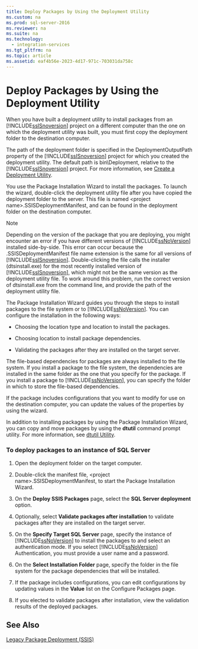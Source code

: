 ```yaml
---
title: Deploy Packages by Using the Deployment Utility
ms.custom: na
ms.prod: sql-server-2016
ms.reviewer: na
ms.suite: na
ms.technology: 
  - integration-services
ms.tgt_pltfrm: na
ms.topic: article
ms.assetid: eaf4b56e-2023-4d17-971c-703031da758c
---
```

# Deploy Packages by Using the Deployment Utility
  When you have built a deployment utility to install packages from an [!INCLUDE[ssISnoversion](../../Token/Other/ssISnoversion_md.md)] project on a different computer than the one on which the deployment utility was built, you must first copy the deployment folder to the destination computer.  
  
 The path of the deployment folder is specified in the DeploymentOutputPath property of the [!INCLUDE[ssISnoversion](../../Token/Other/ssISnoversion_md.md)] project for which you created the deployment utility. The default path is bin\\Deployment, relative to the [!INCLUDE[ssISnoversion](../../Token/Other/ssISnoversion_md.md)] project. For more information, see [Create a Deployment Utility](../../Topics/TopicNameContainA/Create-a-Deployment-Utility.md).  
  
 You use the Package Installation Wizard to install the packages. To launch the wizard, double\-click the deployment utility file after you have copied the deployment folder to the server. This file is named \<project name\>.SSISDeploymentManifest, and can be found in the deployment folder on the destination computer.  
  
> [!NOTE]  
>  Depending on the version of the package that you are deploying, you might encounter an error if you have different versions of [!INCLUDE[ssNoVersion](../../Token/Other/ssNoVersion_md.md)] installed side\-by\-side. This error can occur because the .SSISDeploymentManifest file name extension is the same for all versions of [!INCLUDE[ssISnoversion](../../Token/Other/ssISnoversion_md.md)]. Double\-clicking the file calls the installer \(dtsinstall.exe\) for the most recently installed version of [!INCLUDE[ssISnoversion](../../Token/Other/ssISnoversion_md.md)], which might not be the same version as the deployment utility file. To work around this problem, run the correct version of dtsinstall.exe from the command line, and provide the path of the deployment utility file.  
  
 The Package Installation Wizard guides you through the steps to install packages to the file system or to [!INCLUDE[ssNoVersion](../../Token/Other/ssNoVersion_md.md)]. You can configure the installation in the following ways:  
  
-   Choosing the location type and location to install the packages.  
  
-   Choosing location to install package dependencies.  
  
-   Validating the packages after they are installed on the target server.  
  
 The file\-based dependencies for packages are always installed to the file system. If you install a package to the file system, the dependencies are installed in the same folder as the one that you specify for the package. If you install a package to [!INCLUDE[ssNoVersion](../../Token/Other/ssNoVersion_md.md)], you can specify the folder in which to store the file\-based dependencies.  
  
 If the package includes configurations that you want to modify for use on the destination computer, you can update the values of the properties by using the wizard.  
  
 In addition to installing packages by using the Package Installation Wizard, you can copy and move packages by using the **dtutil** command prompt utility. For more information, see [dtutil Utility](../../Topics/TopicNameNotContainA/dtutil-Utility.md).  
  
### To deploy packages to an instance of SQL Server  
  
1.  Open the deployment folder on the target computer.  
  
2.  Double\-click the manifest file, \<project name\>.SSISDeploymentManifest, to start the Package Installation Wizard.  
  
3.  On the **Deploy SSIS Packages** page, select the **SQL Server deployment** option.  
  
4.  Optionally, select **Validate packages after installation** to validate packages after they are installed on the target server.  
  
5.  On the **Specify Target SQL Server** page, specify the instance of [!INCLUDE[ssNoVersion](../../Token/Other/ssNoVersion_md.md)] to install the packages to and select an authentication mode. If you select [!INCLUDE[ssNoVersion](../../Token/Other/ssNoVersion_md.md)] Authentication, you must provide a user name and a password.  
  
6.  On the **Select Installation Folder** page, specify the folder in the file system for the package dependencies that will be installed.  
  
7.  If the package includes configurations, you can edit configurations by updating values in the **Value** list on the Configure Packages page.  
  
8.  If you elected to validate packages after installation, view the validation results of the deployed packages.  
  
## See Also  
 [Legacy Package Deployment &#40;SSIS&#41;](../../Topics/TopicNameNotContainA/Legacy-Package-Deployment--SSIS-.md)  
  
  